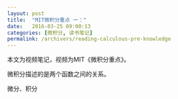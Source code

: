 ```yaml
---
layout: post
title:  "MIT微积分重点 一："
date:   2016-03-25 09:00:13
categories: [微积分, 读书笔记]
permalink: /archivers/reading-calculous-pre-knowledge
---
```

本文为视频笔记，视频为MIT《微积分重点》。

微积分描述的是两个函数之间的关系。

微分、积分

